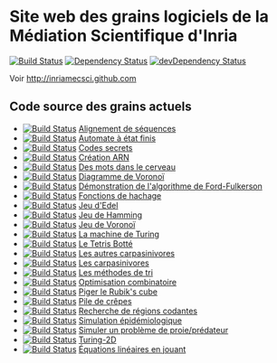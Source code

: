 Site web des grains logiciels de la Médiation Scientifique d'Inria
==================================================================

[![Build Status](https://travis-ci.org/InriaMecsci/inriamecsci.github.com.png?branch=master)](https://travis-ci.org/InriaMecsci/inriamecsci.github.com)
[![Dependency Status](https://david-dm.org/InriaMecsci/inriamecsci.github.com.png?theme=shields.io)](https://david-dm.org/InriaMecsci/inriamecsci.github.com)
[![devDependency Status](https://david-dm.org/InriaMecsci/inriamecsci.github.com/dev-status.png?theme=shields.io)](https://david-dm.org/InriaMecsci/inriamecsci.github.com#info=devDependencies)

Voir http://inriamecsci.github.com

## Code source des grains actuels

* [![Build Status](https://travis-ci.org/InriaMecsci/alignement-sequences.png?branch=master)](https://travis-ci.org/InriaMecsci/alignement-sequences) [Alignement de séquences](http://github.com/InriaMecsci/alignement-sequences)
* [![Build Status](https://travis-ci.org/InriaMecsci/automate-etats-finis-multiple-3.png?branch=master)](https://travis-ci.org/InriaMecsci/automate-etats-finis-multiple-3) [Automate à état finis](http://github.com/InriaMecsci/automate-etats-finis-multiple-3)
* [![Build Status](https://travis-ci.org/InriaMecsci/codes-secrets.png?branch=master)](https://travis-ci.org/InriaMecsci/codes-secrets) [Codes secrets](http://github.com/InriaMecsci/codes-secrets)
* [![Build Status](https://travis-ci.org/InriaMecsci/creation-ARN.png?branch=master)](https://travis-ci.org/InriaMecsci/creation-ARN) [Création ARN](http://github.com/InriaMecsci/creation-ARN)
* [![Build Status](https://travis-ci.org/InriaMecsci/des-mots-dans-le-cerveau.png?branch=master)](https://travis-ci.org/InriaMecsci/des-mots-dans-le-cerveau) [Des mots dans le cerveau](http://github.com/InriaMecsci/des-mots-dans-le-cerveau)
* [![Build Status](https://travis-ci.org/InriaMecsci/voronoi-diagramme.png?branch=master)](https://travis-ci.org/InriaMecsci/voronoi-diagramme) [Diagramme de Voronoï](http://github.com/InriaMecsci/voronoi-diagramme)
* [![Build Status](https://travis-ci.org/InriaMecsci/algo-ford-fulkerson.png?branch=master)](https://travis-ci.org/InriaMecsci/algo-ford-fulkerson) [Démonstration de l'algorithme de Ford-Fulkerson](http://github.com/InriaMecsci/algo-ford-fulkerson)
* [![Build Status](https://travis-ci.org/InriaMecsci/tables-hachage.png?branch=master)](https://travis-ci.org/InriaMecsci/tables-hachage) [Fonctions de hachage](http://github.com/InriaMecsci/tables-hachage)
* [![Build Status](https://travis-ci.org/InriaMecsci/edel.png?branch=master)](https://travis-ci.org/InriaMecsci/edel) [Jeu d'Edel](http://github.com/InriaMecsci/edel)
* [![Build Status](https://travis-ci.org/InriaMecsci/jeu-de-hamming.png?branch=master)](https://travis-ci.org/InriaMecsci/jeu-de-hamming) [Jeu de Hamming](http://github.com/InriaMecsci/jeu-de-hamming)
* [![Build Status](https://travis-ci.org/InriaMecsci/voronoi-jeu.png?branch=master)](https://travis-ci.org/InriaMecsci/voronoi-jeu) [Jeu de Voronoï](http://github.com/InriaMecsci/voronoi-jeu)
* [![Build Status](https://travis-ci.org/InriaMecsci/machine-turing.png?branch=master)](https://travis-ci.org/InriaMecsci/machine-turing) [La machine de Turing](http://github.com/InriaMecsci/machine-turing)
* [![Build Status](https://travis-ci.org/InriaMecsci/tetris-botte.png?branch=master)](https://travis-ci.org/InriaMecsci/tetris-botte) [Le Tetris Botté](http://github.com/InriaMecsci/tetris-botte)
* [![Build Status](https://travis-ci.org/InriaMecsci/carpasinivores-limejs.png?branch=master)](https://travis-ci.org/InriaMecsci/carpasinivores-limejs) [Les autres carpasinivores](http://github.com/InriaMecsci/carpasinivores-limejs)
* [![Build Status](https://travis-ci.org/InriaMecsci/carpasinivores.png?branch=master)](https://travis-ci.org/InriaMecsci/carpasinivores) [Les carpasinivores](http://github.com/InriaMecsci/carpasinivores)
* [![Build Status](https://travis-ci.org/InriaMecsci/methodes-tri.png?branch=master)](https://travis-ci.org/InriaMecsci/methodes-tri) [Les méthodes de tri](http://github.com/InriaMecsci/methodes-tri)
* [![Build Status](https://travis-ci.org/InriaMecsci/bin-packing.png?branch=master)](https://travis-ci.org/InriaMecsci/bin-packing) [Optimisation combinatoire](http://github.com/InriaMecsci/bin-packing)
* [![Build Status](https://travis-ci.org/InriaMecsci/rubiks-cube.png?branch=master)](https://travis-ci.org/InriaMecsci/rubiks-cube) [Piger le Rubik's cube](http://github.com/InriaMecsci/rubiks-cube)
* [![Build Status](https://travis-ci.org/InriaMecsci/crepes.png?branch=master)](https://travis-ci.org/InriaMecsci/crepes) [Pile de crêpes](http://github.com/InriaMecsci/crepes)
* [![Build Status](https://travis-ci.org/InriaMecsci/regions-codantes.png?branch=master)](https://travis-ci.org/InriaMecsci/regions-codantes) [Recherche de régions codantes](http://github.com/InriaMecsci/regions-codantes)
* [![Build Status](https://travis-ci.org/InriaMecsci/modele-sir.png?branch=master)](https://travis-ci.org/InriaMecsci/modele-sir) [Simulation épidémiologique](http://github.com/InriaMecsci/modele-sir)
* [![Build Status](https://travis-ci.org/InriaMecsci/algo-predateurs.png?branch=master)](https://travis-ci.org/InriaMecsci/algo-predateurs) [Simuler un problème de proie/prédateur](http://github.com/InriaMecsci/algo-predateurs)
* [![Build Status](https://travis-ci.org/InriaMecsci/Turing-2D.png?branch=master)](https://travis-ci.org/InriaMecsci/Turing-2D) [Turing-2D](http://github.com/InriaMecsci/Turing-2D)
* [![Build Status](https://travis-ci.org/InriaMecsci/algo-football.png?branch=master)](https://travis-ci.org/InriaMecsci/algo-football) [Équations linéaires en jouant](http://github.com/InriaMecsci/algo-football)


